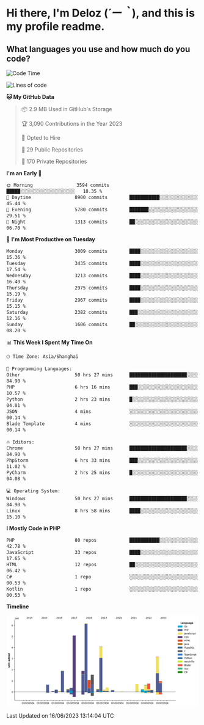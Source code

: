 # **Hi there, I'm Deloz (*´ー｀*), and this is my profile readme.**

## **What languages you use and how much do you code?**

<!--START_SECTION:waka-->
![Code Time](http://img.shields.io/badge/Code%20Time-1%2C708%20hrs%2021%20mins-blue)

![Lines of code](https://img.shields.io/badge/From%20Hello%20World%20I%27ve%20Written-31.1%20million%20lines%20of%20code-blue)

**🐱 My GitHub Data** 

> 📦 2.9 MB Used in GitHub's Storage 
 > 
> 🏆 3,090 Contributions in the Year 2023
 > 
> 💼 Opted to Hire
 > 
> 📜 29 Public Repositories 
 > 
> 🔑 170 Private Repositories 
 > 
**I'm an Early 🐤** 

```text
🌞 Morning                3594 commits        █████░░░░░░░░░░░░░░░░░░░░   18.35 % 
🌆 Daytime                8900 commits        ███████████░░░░░░░░░░░░░░   45.44 % 
🌃 Evening                5780 commits        ███████░░░░░░░░░░░░░░░░░░   29.51 % 
🌙 Night                  1313 commits        ██░░░░░░░░░░░░░░░░░░░░░░░   06.70 % 
```
📅 **I'm Most Productive on Tuesday** 

```text
Monday                   3009 commits        ████░░░░░░░░░░░░░░░░░░░░░   15.36 % 
Tuesday                  3435 commits        ████░░░░░░░░░░░░░░░░░░░░░   17.54 % 
Wednesday                3213 commits        ████░░░░░░░░░░░░░░░░░░░░░   16.40 % 
Thursday                 2975 commits        ████░░░░░░░░░░░░░░░░░░░░░   15.19 % 
Friday                   2967 commits        ████░░░░░░░░░░░░░░░░░░░░░   15.15 % 
Saturday                 2382 commits        ███░░░░░░░░░░░░░░░░░░░░░░   12.16 % 
Sunday                   1606 commits        ██░░░░░░░░░░░░░░░░░░░░░░░   08.20 % 
```


📊 **This Week I Spent My Time On** 

```text
🕑︎ Time Zone: Asia/Shanghai

💬 Programming Languages: 
Other                    50 hrs 27 mins      █████████████████████░░░░   84.90 % 
PHP                      6 hrs 16 mins       ███░░░░░░░░░░░░░░░░░░░░░░   10.57 % 
Python                   2 hrs 23 mins       █░░░░░░░░░░░░░░░░░░░░░░░░   04.01 % 
JSON                     4 mins              ░░░░░░░░░░░░░░░░░░░░░░░░░   00.14 % 
Blade Template           4 mins              ░░░░░░░░░░░░░░░░░░░░░░░░░   00.14 % 

🔥 Editors: 
Chrome                   50 hrs 27 mins      █████████████████████░░░░   84.90 % 
PhpStorm                 6 hrs 33 mins       ███░░░░░░░░░░░░░░░░░░░░░░   11.02 % 
PyCharm                  2 hrs 25 mins       █░░░░░░░░░░░░░░░░░░░░░░░░   04.08 % 

💻 Operating System: 
Windows                  50 hrs 27 mins      █████████████████████░░░░   84.90 % 
Linux                    8 hrs 58 mins       ████░░░░░░░░░░░░░░░░░░░░░   15.10 % 
```

**I Mostly Code in PHP** 

```text
PHP                      80 repos            ███████████░░░░░░░░░░░░░░   42.78 % 
JavaScript               33 repos            ████░░░░░░░░░░░░░░░░░░░░░   17.65 % 
HTML                     12 repos            ██░░░░░░░░░░░░░░░░░░░░░░░   06.42 % 
C#                       1 repo              ░░░░░░░░░░░░░░░░░░░░░░░░░   00.53 % 
Kotlin                   1 repo              ░░░░░░░░░░░░░░░░░░░░░░░░░   00.53 % 
```



**Timeline**

![Lines of Code chart](https://raw.githubusercontent.com/deloz/deloz/main/assets/bar_graph.png)


 Last Updated on 16/06/2023 13:14:04 UTC
<!--END_SECTION:waka-->
